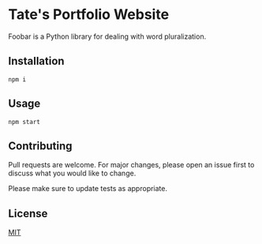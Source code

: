 # Tate's Portfolio Website

Foobar is a Python library for dealing with word pluralization.

## Installation

```
npm i
```

## Usage

```
npm start
```

## Contributing
Pull requests are welcome. For major changes, please open an issue first to discuss what you would like to change.

Please make sure to update tests as appropriate.

## License
[MIT](https://choosealicense.com/licenses/mit/)